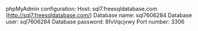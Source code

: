 phpMyAdmin configuration:
Host: sql7.freesqldatabase.com (http://sql7.freesqldatabase.com/) 
Database name: sql7606284 
Database user: sql7606284 
Database password: 8fvVqcjvwy 
Port number: 3306
